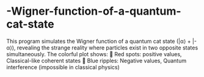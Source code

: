 # -Wigner-function-of-a-quantum-cat-state
This program simulates the Wigner function of a quantum cat state (|α⟩ + |-α⟩), revealing the strange reality where particles exist in two opposite states simultaneously. The colorful plot shows: 🔴 Red spots: positive values, Classical-like coherent states  🔵 Blue ripples: Negative values, Quantum interference (impossible in classical physics)

